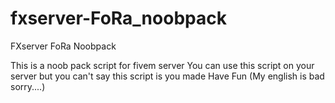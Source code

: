 # fxserver-FoRa_noobpack
FXserver FoRa Noobpack

This is a noob pack script for fivem server
You can use this script on your server
but you can't say this script is you made
Have Fun
(My english is bad sorry....)
